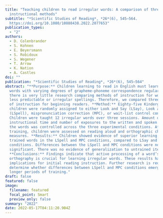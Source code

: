 ```yaml
---
title: "Teaching children to read irregular words: A comparison of three
  instructional methods"
subtitle: "*Scientific Studies of Reading*, *26*(6), 545–564.
  https://doi.org/10.1080/10888438.2022.2077653"
publication_types:
  - "2"
authors:
  - D. Colenbrander
  - S. Kohnen
  - E. Beyersmann
  - S. Robidoux
  - S. Wegener
  - T. Arrow
  - K. Nation
  - A. Castles
doi: ""
publication: "*Scientific Studies of Reading*, *26*(6), 545–564"
abstract: "**Purpose:** Children learning to read in English must learn to read
  words with varying degrees of grapheme-phoneme correspondence regularity, but
  there is very little research comparing methods of instruction for words with
  less predictable or irregular spellings. Therefore, we compared three methods
  of instruction for beginning readers. **Method:** Eighty-five Kindergarten
  children were randomly assigned to either Look and Say (LSay), Look and Spell
  (LSpell), mispronunciation correction (MPC), or wait-list control conditions.
  Children were taught 12 irregular words over three sessions. Amount of
  instructional time and number of exposures to the written and spoken forms of
  the words was controlled across the three experimental conditions. After
  training, children were assessed on reading aloud and orthographic choice
  measures. **Results:** Children showed evidence of superior learning of
  trained words in the LSpell and MPC conditions, compared to LSay and control
  conditions. Differences between the LSpell and MPC conditions were not
  significant. There was no evidence of generalization to untrained items.
  **Conclusions:** Findings indicate that active processing of a word’s
  orthography is crucial for learning irregular words. These results have
  implications for initial reading instruction. Further research is required to
  determine whether differences between LSpell and MPC conditions emerge after
  longer periods of training."
draft: false
featured: false
image:
  filename: featured
  focal_point: Smart
  preview_only: false
summary: "2022"
date: 2022-05-17T04:11:20.904Z
---
```

